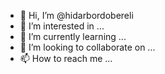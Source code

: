 - 👋 Hi, I’m @hidarbordobereli
- 👀 I’m interested in ...
- 🌱 I’m currently learning ...
- 💞️ I’m looking to collaborate on ...
- 📫 How to reach me ...

<!---
hidarbordobereli/hidarbordobereli is a ✨ special ✨ repository because its `README.md` (this file) appears on your GitHub profile.
You can click the Preview link to take a look at your changes.
--->
